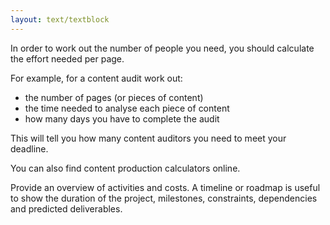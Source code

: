 ```yaml
---
layout: text/textblock
---
```


In order to work out the number of people you need, you should calculate the effort needed per page.

For example, for a content audit work out:
- the number of pages (or pieces of content)
- the time needed to analyse each piece of content
- how many days you have to complete the audit

This will tell you how many content auditors you need to meet your deadline.

You can also find content production calculators online.

Provide an overview of activities and costs. A timeline or roadmap is useful to show the duration of the project, milestones, constraints, dependencies and predicted deliverables.

